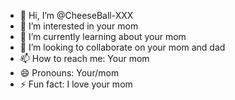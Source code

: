 - 👋 Hi, I’m @CheeseBall-XXX
- 👀 I’m interested in your mom
- 🌱 I’m currently learning about your mom
- 💞️ I’m looking to collaborate on your mom and dad
- 📫 How to reach me: Your mom
- 😄 Pronouns: Your/mom
- ⚡ Fun fact: I love your mom

<!---
CheeseBall-XXX/CheeseBall-XXX is a ✨ special ✨ repository because its `README.md` (this file) appears on your GitHub profile.
You can click the Preview link to take a look at your changes.
--->
